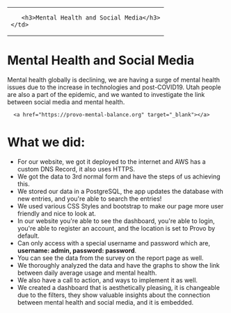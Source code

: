 <table>
  <tr>
    <td>

       <h3>Mental Health and Social Media</h3>
    </td>
  </tr>
</table>

<!-- - Link for website
- Admin user and password
- Rubric 
-  -->

<h1>Mental Health and Social Media</h1>
Mental health globally is declining, we are having a surge of mental health issues due to the increase in technologies and post-COVID19. Utah people are also a part of the epidemic, and we wanted to investigate the link between social media and mental health.

      <a href="https://provo-mental-balance.org" target="_blank"></a>

<h1>What we did:</h1>

- For our website, we got it deployed to the internet and AWS has a custom DNS Record, it also uses HTTPS.
- We got the data to 3rd normal form and have the steps of us achieving this.
- We stored our data in a PostgreSQL, the app updates the database with new entries, and you're able to search the entries!
- We used various CSS Styles and bootstrap to make our page more user friendly and nice to look at. 
- In our website you're able to see the dashboard, you're able to login, you're able to register an account, and the location is set to Provo by default.
- Can only access with a special username and password which are, **username: admin, password: password**.
- You can see the data from the survey on the report page as well.
- We thoroughly analyzed the data and have the graphs to show the link between daily average usage and mental health.
- We also have a call to action, and ways to implement it as well.
- We created a dashboard that is aesthetically pleasing, it is changeable due to the filters, they show valuable insights about the connection between mental health and social media, and it is embedded.


